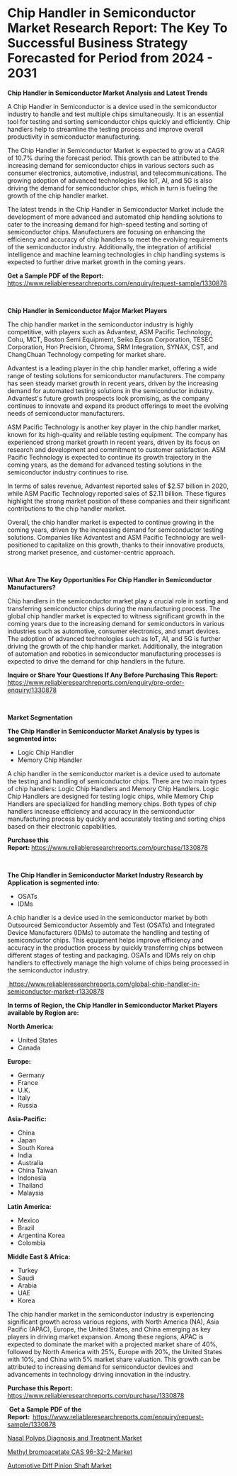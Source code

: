 <p><h1>Chip Handler in Semiconductor Market Research Report: The Key To Successful Business Strategy Forecasted for Period from 2024 - 2031</h1></p><p><strong>Chip Handler in Semiconductor Market Analysis and Latest Trends</strong></p>
<p><p>A Chip Handler in Semiconductor is a device used in the semiconductor industry to handle and test multiple chips simultaneously. It is an essential tool for testing and sorting semiconductor chips quickly and efficiently. Chip handlers help to streamline the testing process and improve overall productivity in semiconductor manufacturing.</p><p>The Chip Handler in Semiconductor Market is expected to grow at a CAGR of 10.7% during the forecast period. This growth can be attributed to the increasing demand for semiconductor chips in various sectors such as consumer electronics, automotive, industrial, and telecommunications. The growing adoption of advanced technologies like IoT, AI, and 5G is also driving the demand for semiconductor chips, which in turn is fueling the growth of the chip handler market.</p><p>The latest trends in the Chip Handler in Semiconductor Market include the development of more advanced and automated chip handling solutions to cater to the increasing demand for high-speed testing and sorting of semiconductor chips. Manufacturers are focusing on enhancing the efficiency and accuracy of chip handlers to meet the evolving requirements of the semiconductor industry. Additionally, the integration of artificial intelligence and machine learning technologies in chip handling systems is expected to further drive market growth in the coming years.</p></p>
<p><strong>Get a Sample PDF of the Report:&nbsp;</strong> <a href="https://www.reliableresearchreports.com/enquiry/request-sample/1330878">https://www.reliableresearchreports.com/enquiry/request-sample/1330878</a></p>
<p>&nbsp;</p>
<p><strong>Chip Handler in Semiconductor Major Market Players</strong></p>
<p><p>The chip handler market in the semiconductor industry is highly competitive, with players such as Advantest, ASM Pacific Technology, Cohu, MCT, Boston Semi Equipment, Seiko Epson Corporation, TESEC Corporation, Hon Precision, Chroma, SRM Integration, SYNAX, CST, and ChangChuan Technology competing for market share.</p><p>Advantest is a leading player in the chip handler market, offering a wide range of testing solutions for semiconductor manufacturers. The company has seen steady market growth in recent years, driven by the increasing demand for automated testing solutions in the semiconductor industry. Advantest's future growth prospects look promising, as the company continues to innovate and expand its product offerings to meet the evolving needs of semiconductor manufacturers.</p><p>ASM Pacific Technology is another key player in the chip handler market, known for its high-quality and reliable testing equipment. The company has experienced strong market growth in recent years, driven by its focus on research and development and commitment to customer satisfaction. ASM Pacific Technology is expected to continue its growth trajectory in the coming years, as the demand for advanced testing solutions in the semiconductor industry continues to rise.</p><p>In terms of sales revenue, Advantest reported sales of $2.57 billion in 2020, while ASM Pacific Technology reported sales of $2.11 billion. These figures highlight the strong market position of these companies and their significant contributions to the chip handler market.</p><p>Overall, the chip handler market is expected to continue growing in the coming years, driven by the increasing demand for semiconductor testing solutions. Companies like Advantest and ASM Pacific Technology are well-positioned to capitalize on this growth, thanks to their innovative products, strong market presence, and customer-centric approach.</p></p>
<p>&nbsp;</p>
<p><strong>What Are The Key Opportunities For Chip Handler in Semiconductor Manufacturers?</strong></p>
<p><p>Chip handlers in the semiconductor market play a crucial role in sorting and transferring semiconductor chips during the manufacturing process. The global chip handler market is expected to witness significant growth in the coming years due to the increasing demand for semiconductors in various industries such as automotive, consumer electronics, and smart devices. The adoption of advanced technologies such as IoT, AI, and 5G is further driving the growth of the chip handler market. Additionally, the integration of automation and robotics in semiconductor manufacturing processes is expected to drive the demand for chip handlers in the future.</p></p>
<p><strong>Inquire or Share Your Questions If Any Before Purchasing This Report:</strong> <a href="https://www.reliableresearchreports.com/enquiry/pre-order-enquiry/1330878">https://www.reliableresearchreports.com/enquiry/pre-order-enquiry/1330878</a></p>
<p>&nbsp;</p>
<p><strong>Market Segmentation</strong></p>
<p><strong>The Chip Handler in Semiconductor Market Analysis by types is segmented into:</strong></p>
<p><ul><li>Logic Chip Handler</li><li>Memory Chip Handler</li></ul></p>
<p><p>A chip handler in the semiconductor market is a device used to automate the testing and handling of semiconductor chips. There are two main types of chip handlers: Logic Chip Handlers and Memory Chip Handlers. Logic Chip Handlers are designed for testing logic chips, while Memory Chip Handlers are specialized for handling memory chips. Both types of chip handlers increase efficiency and accuracy in the semiconductor manufacturing process by quickly and accurately testing and sorting chips based on their electronic capabilities.</p></p>
<p><strong>Purchase this Report:&nbsp;</strong><a href="https://www.reliableresearchreports.com/purchase/1330878">https://www.reliableresearchreports.com/purchase/1330878</a></p>
<p>&nbsp;</p>
<p><strong>The Chip Handler in Semiconductor Market Industry Research by Application is segmented into:</strong></p>
<p><ul><li>OSATs</li><li>IDMs</li></ul></p>
<p><p>A chip handler is a device used in the semiconductor market by both Outsourced Semiconductor Assembly and Test (OSATs) and Integrated Device Manufacturers (IDMs) to automate the handling and testing of semiconductor chips. This equipment helps improve efficiency and accuracy in the production process by quickly transferring chips between different stages of testing and packaging. OSATs and IDMs rely on chip handlers to effectively manage the high volume of chips being processed in the semiconductor industry.</p></p>
<p><a href="https://www.reliableresearchreports.com/global-chip-handler-in-semiconductor-market-r1330878">&nbsp;https://www.reliableresearchreports.com/global-chip-handler-in-semiconductor-market-r1330878</a></p>
<p><strong>In terms of Region, the Chip Handler in Semiconductor Market Players available by Region are:</strong></p>
<p>
    <p> <strong> North America: </strong>
        <ul>
            <li>United States</li>
            <li>Canada</li>
        </ul>
        </p> 
    <p> <strong> Europe: </strong>
        <ul>
            <li>Germany</li>
            <li>France</li>
            <li>U.K.</li>
            <li>Italy</li>
            <li>Russia</li>
        </ul>
        </p> 
    <p> <strong> Asia-Pacific: </strong>
        <ul>
            <li>China</li>
            <li>Japan</li>
            <li>South Korea</li>
            <li>India</li>
            <li>Australia</li>
            <li>China Taiwan</li>
            <li>Indonesia</li>
            <li>Thailand</li>
            <li>Malaysia</li>
        </ul>
        </p> 
    <p> <strong> Latin America: </strong>
        <ul>
            <li>Mexico</li>
            <li>Brazil</li>
            <li>Argentina Korea</li>
            <li>Colombia</li>
        </ul>
        </p> 
    <p> <strong> Middle East & Africa: </strong>
        <ul>
            <li>Turkey</li>
            <li>Saudi</li>
            <li>Arabia</li>
            <li>UAE</li>
            <li>Korea</li>
        </ul>
    </p>
    </p>
<p><p>The chip handler market in the semiconductor industry is experiencing significant growth across various regions, with North America (NA), Asia Pacific (APAC), Europe, the United States, and China emerging as key players in driving market expansion. Among these regions, APAC is expected to dominate the market with a projected market share of 40%, followed by North America with 25%, Europe with 20%, the United States with 10%, and China with 5% market share valuation. This growth can be attributed to increasing demand for semiconductor devices and advancements in technology driving innovation in the industry.</p></p>
<p><strong>Purchase this Report: </strong><a href="https://www.reliableresearchreports.com/purchase/1330878">https://www.reliableresearchreports.com/purchase/1330878</a></p>
<p>&nbsp;<strong>Get a Sample PDF of the Report:&nbsp;&nbsp;</strong><a href="https://www.reliableresearchreports.com/enquiry/request-sample/1330878">https://www.reliableresearchreports.com/enquiry/request-sample/1330878</a></p>
<p><strong></strong></p>
<p><p><a href="https://github.com/salfordkingie/Market-Research-Report-List-1/blob/main/nasal-polyps-diagnosis-and-treatment-market.md">Nasal Polyps Diagnosis and Treatment Market</a></p><p><a href="https://github.com/mdmasty/Market-Research-Report-List-1/blob/main/methyl-bromoacetate-cas-96-32-2-market.md">Methyl bromoacetate CAS 96-32-2 Market</a></p><p><a href="https://view.publitas.com/reportprime-1/automotive-diff-pinion-shaft-market-emerging-trends-and-future-prospects-for-period-from-2024-to-2031/">Automotive Diff Pinion Shaft Market</a></p></p>